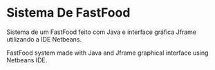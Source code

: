 # Sistema De FastFood

Sistema de um FastFood feito com Java e interface gráfica Jframe utilizando a IDE Netbeans.

FastFood system made with Java and Jframe graphical interface using Netbeans IDE.
